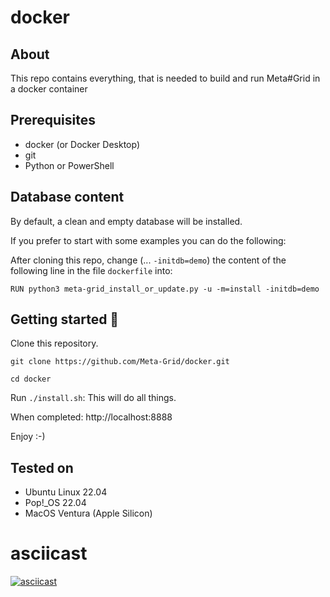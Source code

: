 # docker

## About
This repo contains everything, that is needed to build and run Meta#Grid in a docker container

## Prerequisites
- docker (or Docker Desktop)
- git
- Python or PowerShell

## Database content
By default, a clean and empty database will be installed.

If you prefer to start with some examples you can do the following:

After cloning this repo, change (... `-initdb=demo`) the content of the following line in the file `dockerfile` into:

`RUN python3 meta-grid_install_or_update.py -u -m=install -initdb=demo`

## Getting started 🚀
Clone this repository.

`git clone https://github.com/Meta-Grid/docker.git`

`cd docker`

Run `./install.sh`: This will do all things. 

When completed: http://localhost:8888

Enjoy :-)

## Tested on
- Ubuntu Linux 22.04
- Pop!_OS 22.04
- MacOS Ventura (Apple Silicon)

# asciicast

[![asciicast](https://asciinema.org/a/qc5eIS7yEiQEH3A6Jt71ABmVC.png?rows=20)](https://asciinema.org/a/qc5eIS7yEiQEH3A6Jt71ABmVC?rows=20)
